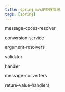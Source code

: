 ```yaml
---
title: spring mvc的处理阶段
tags: [spring]
---
```


message-codes-resolver

conversion-service

argument-resolvers

validator

handler

message-converters

return-value-handlers